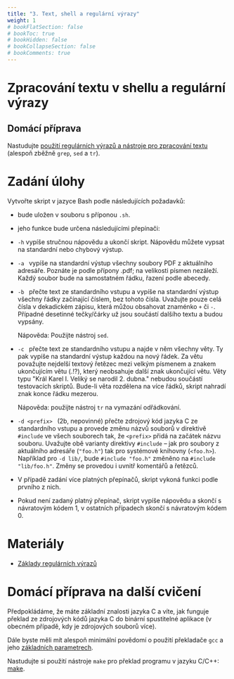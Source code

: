 ```yaml
---
title: "3. Text, shell a regulární výrazy"
weight: 1
# bookFlatSection: false
# bookToc: true
# bookHidden: false
# bookCollapseSection: false
# bookComments: true
---
```


# Zpracování textu v shellu a regulární výrazy

## Domácí příprava
Nastudujte [použití regulárních výrazů a nástroje pro zpracování textu](regex)
(alespoň zběžně `grep`, `sed` a `tr`).

# Zadání úlohy
Vytvořte skript v jazyce Bash podle následujících požadavků:

- bude uložen v souboru s příponou `.sh`.

- jeho funkce bude určena následujícími přepínači:

- `-h` vypíše stručnou nápovědu a ukončí skript. Nápovědu můžete vypsat na
    standardní nebo chybový výstup.

- `-a ` vypíše na standardní výstup všechny soubory PDF z aktuálního
    adresáře. Poznáte je podle přípony .pdf; na velikosti písmen
    nezáleží. Každý soubor bude na samostatném řádku, řazení podle
    abecedy.

- `-b ` přečte text ze standardního vstupu a vypíše na standardní
    výstup všechny řádky začínající číslem, bez tohoto čísla. Uvažujte
    pouze celá čísla v dekadickém zápisu, která můžou obsahovat
    znaménko `+` či `-`. Případné desetinné tečky/čárky už jsou
    součástí dalšího textu a budou vypsány.

	Nápověda: Použijte nástroj `sed`.

- `-c ` přečte text ze standardního vstupu a najde v něm všechny
    věty. Ty pak vypíše na standardní výstup každou na nový řádek. Za
    větu považujte nejdelší textový řetězec mezi velkým písmenem a
    znakem ukončujícím větu (.!?), který neobsahuje další znak
    ukončující větu. Věty typu "Král Karel I. Veliký se narodil 2.
    dubna." nebudou součástí testovacích skriptů. Bude-li věta rozdělena
    na více řádků, skript nahradí znak konce řádku mezerou.

	Nápověda: použijte nástroj `tr` na vymazání odřádkování.

- `-d <prefix> ` (2b, nepovinné) přečte zdrojový kód jazyka C ze
	standardního vstupu a provede změnu názvů souborů v direktivě
	`#include` ve všech souborech tak, že `<prefix>` přidá na začátek
	názvu souboru. Uvažujte obě varianty direktivy `#include` – jak
	pro soubory z aktuálního adresáře (`"foo.h"`) tak pro systémové
	knihovny (`<foo.h>`). Například pro `-d lib/`, bude `#include
	"foo.h"` změněno na `#include "lib/foo.h"`. Změny se provedou i
	uvnitř komentářů a řetězců.

- V případě zadání více platných přepínačů, skript vykoná funkci podle prvního z nich.

- Pokud není zadaný platný přepínač, skript vypíše nápovědu a skončí s
  návratovým kódem 1, v ostatních případech skončí s návratovým kódem
  0.
  
# Materiály
- [Základy regulárních výrazů](regex)

# Domácí příprava na další cvičení
Předpokládáme, že máte základní znalosti jazyka C a víte, jak funguje překlad
ze zdrojových kódů jazyka C do binární spustitelné aplikace (v obecném případě,
kdy je zdrojových souborů více).

Dále byste měli mít alespoň minimální povědomí o použití překladače `gcc` a
jeho [základních parametrech][gcc].

Nastudujte si použití nástroje `make` pro překlad programu v jazyku C/C++:
[make][].

[gcc]: ../lab4/gcc
[make]: ../lab4/make
